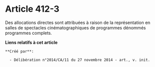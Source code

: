 # Article 412-3

Des allocations directes sont attribuées à raison de la représentation en salles de spectacles cinématographiques de
programmes dénommés programmes complets.

**Liens relatifs à cet article**

	**Créé par**:

	  - Délibération n°2014/CA/11 du 27 novembre 2014 - art., v. init.

